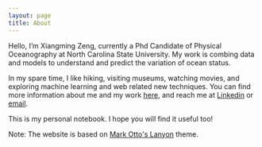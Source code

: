 ```yaml
---
layout: page
title: About
---
```


Hello, I’m Xiangming Zeng, currently a Phd Candidate of Physical Oceanography at North Carolina State University. My work is combing data and models to understand and predict the variation of ocean status.

In my spare time, I like hiking, visiting museums, watching movies, and exploring machine learning and web related new techniques. You can find more information about me and my work [here](http://xzenggit.github.io), and reach me at [Linkedin](https://www.linkedin.com/in/zengx) or [email](xzengemail@gmail.com).

This is my personal notebook. I hope you will find it useful too!

Note: The website is based on [Mark Otto's Lanyon](https://github.com/poole/lanyon) theme.
